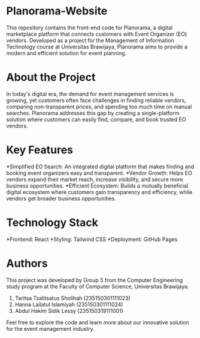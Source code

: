 # Planorama-Website
This repository contains the front-end code for Planorama, a digital marketplace platform that connects customers with Event Organizer (EO) vendors. Developed as a project for the Management of Information Technology course at Universitas Brawijaya, Planorama aims to provide a modern and efficient solution for event planning.

# About the Project
In today's digital era, the demand for event management services is growing, yet customers often face challenges in finding reliable vendors, comparing non-transparent prices, and spending too much time on manual searches. Planorama addresses this gap by creating a single-platform solution where customers can easily find, compare, and book trusted EO vendors.

# Key Features
*Simplified EO Search: An integrated digital platform that makes finding and booking event organizers easy and transparent.
*Vendor Growth: Helps EO vendors expand their market reach, increase visibility, and secure more business opportunities.
*Efficient Ecosystem: Builds a mutually beneficial digital ecosystem where customers gain transparency and efficiency, while vendors get broader business opportunities.

# Technology Stack
*Frontend: React
*Styling: Tailwind CSS
*Deployment: GitHub Pages

# Authors
This project was developed by Group 5 from the Computer Engineering study program at the Faculty of Computer Science, Universitas Brawijaya.
1. Taritsa Tsalitsatus Sholihah (235150301111023)
2. Hanna Lailatul Islamiyah (235150301111024)
3. Abdul Hakim Sidik Lessy (235150319111001)

Feel free to explore the code and learn more about our innovative solution for the event management industry.
